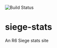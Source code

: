 ![Build Status](https://travis-ci.org/mrbristcs/siege-stats.svg?branch=master)
# siege-stats
An R6 Siege stats site

